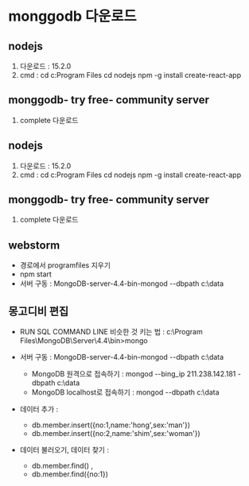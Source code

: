 # monggodb 다운로드

## nodejs
1) 다운로드 : 15.2.0 
2) cmd : 
cd c\:Program Files
cd nodejs
npm -g install create-react-app

## monggodb- try free- community server
1) complete 다운로드

## nodejs
1) 다운로드 : 15.2.0 
2) cmd : 
cd c\:Program Files
cd nodejs
npm -g install create-react-app

## monggodb- try free- community server
1) complete 다운로드


## webstorm
- 경로에서 programfiles 지우기
- npm start
- 서버 구동 : MongoDB-server-4.4-bin-mongod --dbpath c:\data



## 몽고디비 편집

- RUN SQL COMMAND LINE 비슷한 것 키는 법 : c:\Program Files\MongoDB\Server\4.4\bin>mongo
- 서버 구동 : MongoDB-server-4.4-bin-mongod --dbpath c:\data
  - MongoDB 원격으로 접속하기  : mongod --bing_ip 211.238.142.181 -dbpath c:\data
  - MongoDB localhost로 접속하기  : mongod --dbpath c:\data


- 데이터 추가 : 
  - db.member.insert({no:1,name:'hong',sex:'man'})
  - db.member.insert({no:2,name:'shim',sex:'woman'})

- 데이터 불러오기, 데이터 찾기 : 
  - db.member.find() , 
  - db.member.find({no:1})

